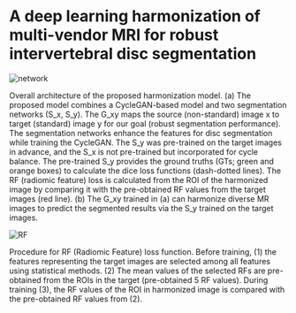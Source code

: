 # A deep learning harmonization of multi-vendor MRI for robust intervertebral disc segmentation

![network](https://github.com/Chae-Woo/Harmonisation/assets/45866328/fe62955e-6ee3-4f62-8eb2-824b76f74a86)

Overall architecture of the proposed harmonization model. (a) The proposed model combines a CycleGAN-based model and two segmentation networks
(S_x, S_y). The G_xy maps the source (non-standard) image x to target (standard) image y for our goal (robust segmentation performance). The segmentation networks enhance the features for disc segmentation while
training the CycleGAN. The S_y was pre-trained on the target images in advance, and the S_x is not pre-trained but incorporated for cycle balance. The
pre-trained S_y provides the ground truths (GTs; green and orange boxes) to calculate the dice loss functions (dash-dotted lines). The RF (radiomic feature) loss is calculated from the
ROI of the harmonized image by comparing it with the pre-obtained RF values from the target images (red line). (b) The G_xy trained in (a) can harmonize
diverse MR images to predict the segmented results via the S_y trained on the target images.

![RF](https://github.com/Chae-Woo/Harmonization-Model/assets/45866328/bdc11c88-f9d3-46a7-b892-ec2277a4aca5)

Procedure for RF (Radiomic Feature) loss function. Before training, (1) the features representing the target images are selected among all features using statistical methods. (2) The mean values of the selected RFs are pre-obtained from the ROIs in the target (pre-obtained 5 RF values). During training (3), the RF values of the ROI in harmonized image is compared with the pre-obtained RF values from (2).
